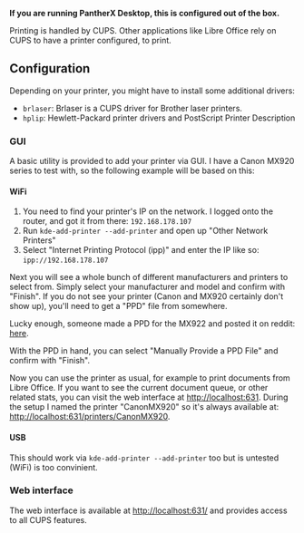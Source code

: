 ---
---

**If you are running PantherX Desktop, this is configured out of the box.**

Printing is handled by CUPS. Other applications like Libre Office rely on CUPS to have a printer configured, to print.

## Configuration

Depending on your printer, you might have to install some additional drivers:

- `brlaser`:  Brlaser is a CUPS driver for Brother laser printers.
- `hplip`: Hewlett-Packard printer drivers and PostScript Printer Description

### GUI

A basic utility is provided to add your printer via GUI. I have a Canon MX920 series to test with, so the following example will be based on this:

#### WiFi

1. You need to find your printer's IP on the network. I logged onto the router, and got it from there: `192.168.178.107`
2. Run `kde-add-printer --add-printer` and open up "Other Network Printers"
3. Select "Internet Printing Protocol (ipp)" and enter the IP like so: `ipp://192.168.178.107`

Next you will see a whole bunch of different manufacturers and printers to select from. Simply select your manufacturer and model and confirm with "Finish". If you do not see your printer (Canon and MX920 certainly don't show up), you'll need to get a "PPD" file from somewhere.

Lucky enough, someone made a PPD for the MX922 and posted it on reddit: [here](https://www.reddit.com/r/chromeos/comments/mnet0q/i_made_a_canon_mx922_ppd_file_that_works_on/).

With the PPD in hand, you can select "Manually Provide a PPD File" and confirm with "Finish".

Now you can use the printer as usual, for example to print documents from Libre Office. If you want to see the current document queue, or other related stats, you can visit the web interface at [http://localhost:631](http://localhost:631). During the setup I named the printer "CanonMX920" so it's always available at: [http://localhost:631/printers/CanonMX920](http://localhost:631/printers/CanonMX920).

#### USB

This should work via `kde-add-printer --add-printer` too but is untested (WiFi) is too convinient.

### Web interface

The web interface is available at [http://localhost:631/](http://localhost:631/) and provides access to all CUPS features.